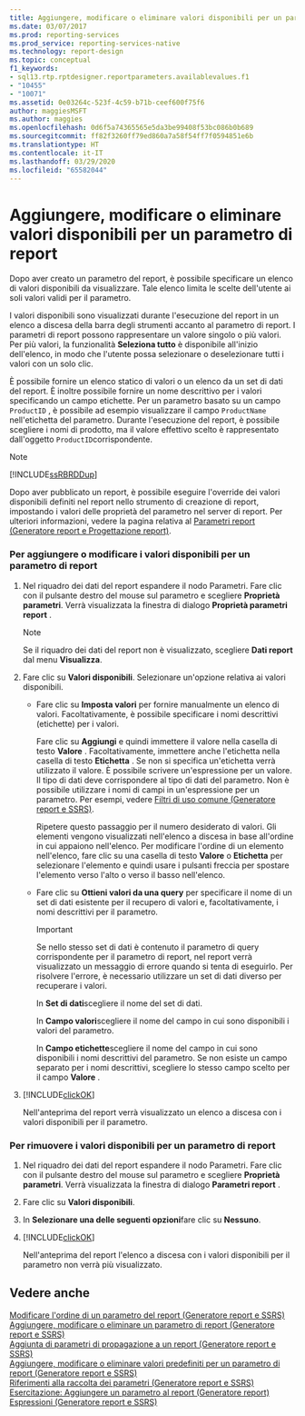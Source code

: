 ```yaml
---
title: Aggiungere, modificare o eliminare valori disponibili per un parametro di report | Microsoft Docs
ms.date: 03/07/2017
ms.prod: reporting-services
ms.prod_service: reporting-services-native
ms.technology: report-design
ms.topic: conceptual
f1_keywords:
- sql13.rtp.rptdesigner.reportparameters.availablevalues.f1
- "10455"
- "10071"
ms.assetid: 0e03264c-523f-4c59-b71b-ceef600f75f6
author: maggiesMSFT
ms.author: maggies
ms.openlocfilehash: 0d6f5a74365565e5da3be99408f53bc086b0b689
ms.sourcegitcommit: ff82f3260ff79ed860a7a58f54ff7f0594851e6b
ms.translationtype: HT
ms.contentlocale: it-IT
ms.lasthandoff: 03/29/2020
ms.locfileid: "65582044"
---
```

# <a name="add-change-or-delete-available-values-for-a-report-parameter"></a>Aggiungere, modificare o eliminare valori disponibili per un parametro di report
  Dopo aver creato un parametro del report, è possibile specificare un elenco di valori disponibili da visualizzare. Tale elenco limita le scelte dell'utente ai soli valori validi per il parametro.  
  
 I valori disponibili sono visualizzati durante l'esecuzione del report in un elenco a discesa della barra degli strumenti accanto al parametro di report. I parametri di report possono rappresentare un valore singolo o più valori. Per più valori, la funzionalità **Seleziona tutto** è disponibile all'inizio dell'elenco, in modo che l'utente possa selezionare o deselezionare tutti i valori con un solo clic.  
  
 È possibile fornire un elenco statico di valori o un elenco da un set di dati del report. È inoltre possibile fornire un nome descrittivo per i valori specificando un campo etichette. Per un parametro basato su un campo `ProductID` , è possibile ad esempio visualizzare il campo `ProductName` nell'etichetta del parametro. Durante l'esecuzione del report, è possibile scegliere i nomi di prodotto, ma il valore effettivo scelto è rappresentato dall'oggetto `ProductID`corrispondente.  
  
> [!NOTE]  
>  [!INCLUDE[ssRBRDDup](../../includes/ssrbrddup-md.md)]  
  
 Dopo aver pubblicato un report, è possibile eseguire l'override dei valori disponibili definiti nel report nello strumento di creazione di report, impostando i valori delle proprietà del parametro nel server di report. Per ulteriori informazioni, vedere la pagina relativa al [Parametri report &#40;Generatore report e Progettazione report&#41;](../../reporting-services/report-design/report-parameters-report-builder-and-report-designer.md).  
  
### <a name="to-add-or-change-the-available-values-for-a-report-parameter"></a>Per aggiungere o modificare i valori disponibili per un parametro di report  
  
1.  Nel riquadro dei dati del report espandere il nodo Parametri. Fare clic con il pulsante destro del mouse sul parametro e scegliere **Proprietà parametri**. Verrà visualizzata la finestra di dialogo **Proprietà parametri report** .  
  
    > [!NOTE]  
    >  Se il riquadro dei dati del report non è visualizzato, scegliere **Dati report** dal menu **Visualizza**.  
  
2.  Fare clic su **Valori disponibili**. Selezionare un'opzione relativa ai valori disponibili.  
  
    -   Fare clic su **Imposta valori** per fornire manualmente un elenco di valori. Facoltativamente, è possibile specificare i nomi descrittivi (etichette) per i valori.  
  
         Fare clic su **Aggiungi** e quindi immettere il valore nella casella di testo **Valore** . Facoltativamente, immettere anche l'etichetta nella casella di testo **Etichetta** . Se non si specifica un'etichetta verrà utilizzato il valore. È possibile scrivere un'espressione per un valore. Il tipo di dati deve corrispondere al tipo di dati del parametro. Non è possibile utilizzare i nomi di campi in un'espressione per un parametro. Per esempi, vedere [Filtri di uso comune &#40;Generatore report e SSRS&#41;](../../reporting-services/report-design/commonly-used-filters-report-builder-and-ssrs.md).  
  
         Ripetere questo passaggio per il numero desiderato di valori. Gli elementi vengono visualizzati nell'elenco a discesa in base all'ordine in cui appaiono nell'elenco. Per modificare l'ordine di un elemento nell'elenco, fare clic su una casella di testo **Valore** o **Etichetta** per selezionare l'elemento e quindi usare i pulsanti freccia per spostare l'elemento verso l'alto o verso il basso nell'elenco.  
  
    -   Fare clic su **Ottieni valori da una query** per specificare il nome di un set di dati esistente per il recupero di valori e, facoltativamente, i nomi descrittivi per il parametro.  
  
        > [!IMPORTANT]  
        >  Se nello stesso set di dati è contenuto il parametro di query corrispondente per il parametro di report, nel report verrà visualizzato un messaggio di errore quando si tenta di eseguirlo. Per risolvere l'errore, è necessario utilizzare un set di dati diverso per recuperare i valori.  
  
         In **Set di dati**scegliere il nome del set di dati.  
  
         In **Campo valori**scegliere il nome del campo in cui sono disponibili i valori del parametro.  
  
         In **Campo etichette**scegliere il nome del campo in cui sono disponibili i nomi descrittivi del parametro. Se non esiste un campo separato per i nomi descrittivi, scegliere lo stesso campo scelto per il campo **Valore** .  
  
3.  [!INCLUDE[clickOK](../../includes/clickok-md.md)]  
  
     Nell'anteprima del report verrà visualizzato un elenco a discesa con i valori disponibili per il parametro.  
  
### <a name="to-remove-the-available-values-for-a-report-parameter"></a>Per rimuovere i valori disponibili per un parametro di report  
  
1.  Nel riquadro dei dati del report espandere il nodo Parametri. Fare clic con il pulsante destro del mouse sul parametro e scegliere **Proprietà parametri**. Verrà visualizzata la finestra di dialogo **Parametri report** .  
  
2.  Fare clic su **Valori disponibili**.  
  
3.  In **Selezionare una delle seguenti opzioni**fare clic su **Nessuno**.  
  
4.  [!INCLUDE[clickOK](../../includes/clickok-md.md)]  
  
     Nell'anteprima del report l'elenco a discesa con i valori disponibili per il parametro non verrà più visualizzato.  
  
## <a name="see-also"></a>Vedere anche  
 [Modificare l'ordine di un parametro del report &#40;Generatore report e SSRS&#41;](../../reporting-services/report-design/change-the-order-of-a-report-parameter-report-builder-and-ssrs.md)   
 [Aggiungere, modificare o eliminare un parametro di report &#40;Generatore report e SSRS&#41;](../../reporting-services/report-design/add-change-or-delete-a-report-parameter-report-builder-and-ssrs.md)   
 [Aggiunta di parametri di propagazione a un report &#40;Generatore report e SSRS&#41;](../../reporting-services/report-design/add-cascading-parameters-to-a-report-report-builder-and-ssrs.md)   
 [Aggiungere, modificare o eliminare valori predefiniti per un parametro di report &#40;Generatore report e SSRS&#41;](../../reporting-services/report-design/add-change-or-delete-default-values-for-a-report-parameter.md)   
 [Riferimenti alla raccolta dei parametri &#40;Generatore report e SSRS&#41;](../../reporting-services/report-design/built-in-collections-parameters-collection-references-report-builder.md)   
 [Esercitazione: Aggiungere un parametro al report &#40;Generatore report&#41;](../../reporting-services/tutorial-add-a-parameter-to-your-report-report-builder.md)   
 [Espressioni &#40;Generatore report e SSRS&#41;](../../reporting-services/report-design/expressions-report-builder-and-ssrs.md)  
  
  
